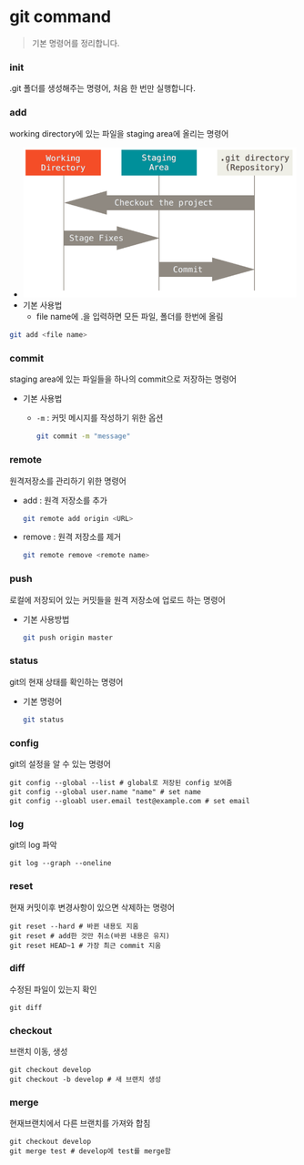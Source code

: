 # git command

> 기본 명령어를 정리합니다.

### init

.git 폴더를 생성해주는 명령어, 처음 한 번만 실행합니다.

### add

working directory에 있는 파일을 staging area에 올리는 명령어

- ![Git - Git 기초](command.assets/areas.png)
- 기본 사용법
  - file name에 .을 입력하면 모든 파일, 폴더를 한번에 올림

```bash
git add <file name>
```

### commit

staging area에 있는 파일들을 하나의 commit으로 저장하는 명령어

- 기본 사용법

  - `-m` : 커밋 메시지를 작성하기 위한 옵션

    ```bash
    git commit -m "message"
    ```

### remote

원격저장소를 관리하기 위한 명령어



- add : 원격 저장소를 추가

  ```bash
  git remote add origin <URL>
  ```

- remove : 원격 저장소를 제거

  ```bash
  git remote remove <remote name>
  ```

### push

로컬에 저장되어 있는 커밋들을 원격 저장소에 업로드 하는 명령어

- 기본 사용방법

  ```bash
  git push origin master
  ```

### status

git의 현재 상태를 확인하는 명령어

- 기본 명령어

  ```bash
  git status
  ```


### config

git의 설정을 알 수 있는 명령어

```shell
git config --global --list # global로 저장된 config 보여줌
git config --global user.name "name" # set name
git config --gloabl user.email test@example.com # set email
```

### log

git의 log 파악

```shell
git log --graph --oneline
```

### reset

현재 커밋이후 변경사항이 있으면 삭제하는 명령어

```shell
git reset --hard # 바뀐 내용도 지움
git reset # add한 것만 취소(바뀐 내용은 유지)
git reset HEAD~1 # 가장 최근 commit 지움
```

### diff

수정된 파일이 있는지 확인

```shell
git diff
```

### checkout

브랜치 이동, 생성

```shell
git checkout develop
git checkout -b develop # 새 브랜치 생성
```

### merge

현재브랜치에서 다른 브랜치를 가져와 합침

```shell
git checkout develop
git merge test # develop에 test를 merge함
```

